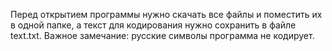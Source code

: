 Перед открытием программы нужно скачать все файлы и поместить их в одной папке, а текст для кодирования нужно сохранить в файле text.txt. 
Важное замечание: русские символы программа не кодирует.
